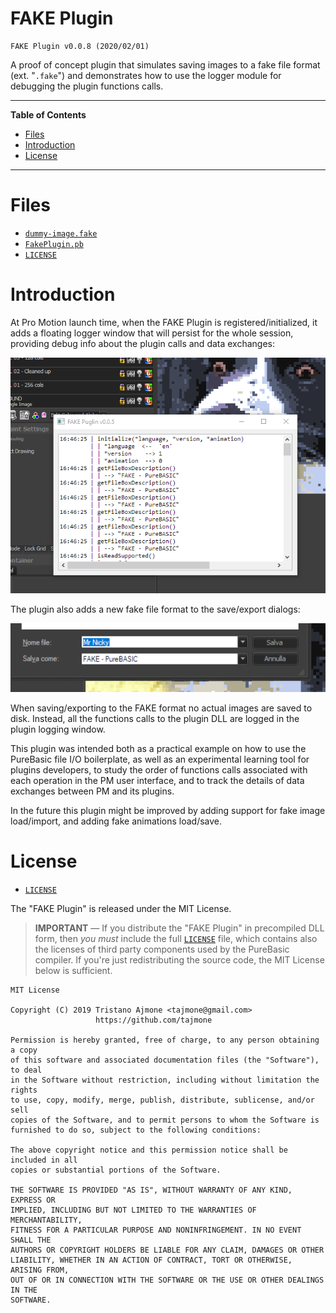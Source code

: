 # FAKE Plugin

    FAKE Plugin v0.0.8 (2020/02/01)

A proof of concept plugin that simulates saving images to a fake file format (ext. "`.fake`") and demonstrates how to use the logger module for debugging the plugin functions calls.


-----

**Table of Contents**

<!-- MarkdownTOC autolink="true" bracket="round" autoanchor="false" lowercase="only_ascii" uri_encoding="true" levels="1,2,3" -->

- [Files](#files)
- [Introduction](#introduction)
- [License](#license)

<!-- /MarkdownTOC -->

-----

# Files

- [`dummy-image.fake`][dummy-image]
- [`FakePlugin.pb`][FakePlugin]
- [`LICENSE`][LICENSE]

# Introduction

At Pro Motion launch time, when the FAKE Plugin is registered/initialized, it adds a floating logger window that will persist for the whole session, providing debug info about the plugin calls and data exchanges:

![screenshot log window][screenshot logger]

The plugin also adds a new fake file format to the save/export dialogs:

![screenshot fake save][screenshot save dialog]

When saving/exporting to the FAKE format no actual images are saved to disk.
Instead, all the functions calls to the plugin DLL are logged in the plugin logging window.

This plugin was intended both as a practical example on how to use the PureBasic file I/O boilerplate, as well as an experimental learning tool for plugins developers, to study the order of functions calls associated with each operation in the PM user interface, and to track the details of data exchanges between PM and its plugins.

In the future this plugin might be improved by adding support for fake image load/import, and adding fake animations load/save.

# License

- [`LICENSE`][LICENSE]

The "FAKE Plugin" is released under the MIT License.

> __IMPORTANT__ — If you distribute the "FAKE Plugin" in precompiled DLL form, then _you must_ include the full [`LICENSE`][LICENSE] file, which contains also the licenses of third party components used by the PureBasic compiler.
> If you're just redistributing the source code, the MIT License below is sufficient.

```
MIT License

Copyright (C) 2019 Tristano Ajmone <tajmone@gmail.com>
                   https://github.com/tajmone

Permission is hereby granted, free of charge, to any person obtaining a copy
of this software and associated documentation files (the "Software"), to deal
in the Software without restriction, including without limitation the rights
to use, copy, modify, merge, publish, distribute, sublicense, and/or sell
copies of the Software, and to permit persons to whom the Software is
furnished to do so, subject to the following conditions:

The above copyright notice and this permission notice shall be included in all
copies or substantial portions of the Software.

THE SOFTWARE IS PROVIDED "AS IS", WITHOUT WARRANTY OF ANY KIND, EXPRESS OR
IMPLIED, INCLUDING BUT NOT LIMITED TO THE WARRANTIES OF MERCHANTABILITY,
FITNESS FOR A PARTICULAR PURPOSE AND NONINFRINGEMENT. IN NO EVENT SHALL THE
AUTHORS OR COPYRIGHT HOLDERS BE LIABLE FOR ANY CLAIM, DAMAGES OR OTHER
LIABILITY, WHETHER IN AN ACTION OF CONTRACT, TORT OR OTHERWISE, ARISING FROM,
OUT OF OR IN CONNECTION WITH THE SOFTWARE OR THE USE OR OTHER DEALINGS IN THE
SOFTWARE.
```


<!-----------------------------------------------------------------------------
                               REFERENCE LINKS
------------------------------------------------------------------------------>

[dummy-image]: ./dummy-image.fake "View file"
[FakePlugin]: ./FakePlugin.pb "View source file"
[LICENSE]: ./LICENSE "Read full license"

<!-- screenshots -->

[screenshot logger]: ./screenshot_logger.png "Screenshot of the FAKE plugin log window"
[screenshot save dialog]: ./screenshot_save.png "Screenshot of the FAKE file format in the Save dialog"

<!-- EOF -->
